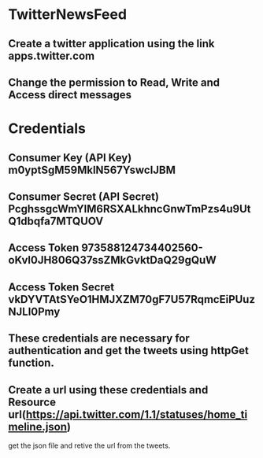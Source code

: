 # TwitterNewsFeed

## Create a twitter application using the link apps.twitter.com
## Change the permission to Read, Write and Access direct messages
# Credentials
## Consumer Key (API Key)	m0yptSgM59MklN567YswcIJBM
## Consumer Secret (API Secret)	PcghssgcWmYlM6RSXALkhncGnwTmPzs4u9UtQ1dbqfa7MTQUOV
## Access Token	973588124734402560-oKvl0JH806Q37ssZMkGvktDaQ29gQuW
## Access Token Secret	vkDYVTAtSYeO1HMJXZM70gF7U57RqmcEiPUuzNJLI0Pmy

## These credentials are necessary for authentication and get the tweets using httpGet function.
## Create a url using these credentials and Resource url(https://api.twitter.com/1.1/statuses/home_timeline.json)
   get the json file and retive the url from the tweets.
   
